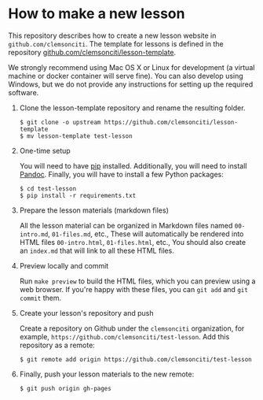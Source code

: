 # How to make a new lesson

This repository describes how to create
a new lesson website in `github.com/clemsonciti`.
The template for lessons is defined in the repository
[github.com/clemsonciti/lesson-template](github.com/clemsonciti/lesson-template).

We strongly recommend using Mac OS X or Linux for development
(a virtual machine or docker container will serve fine).
You can also develop using Windows,
but we do not provide any instructions for setting up the required software.

1.  Clone the lesson-template repository and rename the resulting folder.

    ~~~
    $ git clone -o upstream https://github.com/clemsonciti/lesson-template
    $ mv lesson-template test-lesson
    ~~~

2.  One-time setup

    You will need to have [pip](https://pip.pypa.io/en/stable/) installed.
    Additionally, you will need to install [Pandoc](http://pandoc.org).
    Finally, you will have to install a few Python packages:

    ~~~
    $ cd test-lesson
    $ pip install -r requirements.txt
    ~~~

3.  Prepare the lesson materials (markdown files)

    All the lesson material can be organized in Markdown files
    named `00-intro.md`, `01-files.md`, etc.,
    These will automatically be rendered into HTML files
    `00-intro.html`, `01-files.html`, etc.,
    You should also create an `index.md` that will link to all these HTML files.

4.  Preview locally and commit

    Run `make preview` to build the HTML files,
    which you can preview using a web browser.
    If you're happy with these files, you can `git add` and `git commit` them.

5.  Create your lesson's repository and push

    Create a repository on Github under the `clemsonciti` organization,
    for example, `https://github.com/clemsonciti/test-lesson`.
    Add this repository as a remote:

    ~~~
    $ git remote add origin https://github.com/clemsonciti/test-lesson
    ~~~
    
6.  Finally, push your lesson materials to the new remote:

    ~~~
    $ git push origin gh-pages
    ~~~

